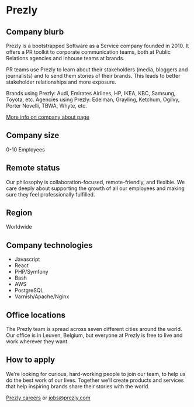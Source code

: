 # Prezly

## Company blurb

Prezly is a bootstrapped Software as a Service company founded in 2010. It offers a PR toolkit to corporate communication teams, both at Public Relations agencies and Inhouse teams at brands.

PR teams use Prezly to learn about their stakeholders (media, bloggers and journalists) and to send them stories of their brands. This leads to better stakeholder relationships and more exposure.

Brands using Prezly: Audi, Emirates Airlines, HP, IKEA, KBC, Samsung, Toyota, etc.
Agencies using Prezly: Edelman, Grayling, Ketchum, Ogilvy, Porter Novelli, TBWA, Whyte, etc.

[More info on company about page](https://www.prezly.com/about)

## Company size

0-10 Employees

## Remote status

Our philosophy is collaboration-focused, remote-friendly, and flexible. We care deeply about supporting the growth of all our employees and making sure they feel professionally fulfilled.

## Region

Worldwide

## Company technologies

- Javascript
- React
- PHP/Symfony
- Bash
- AWS
- PostgreSQL
- Varnish/Apache/Nginx

## Office locations

The Prezly team is spread across seven different cities around the world. Our office is in Leuven, Belgium, but everyone at Prezly is free to live and work wherever they want.

## How to apply

We’re looking for curious, hard-working people to join our team, to help us do the best work of our lives. Together we’ll create products and services that help inspiring brands share their stories with the world.

[Prezly careers](https://www.prezly.com/careers) or [jobs@prezly.com](mailto:jobs@prezly.com)
